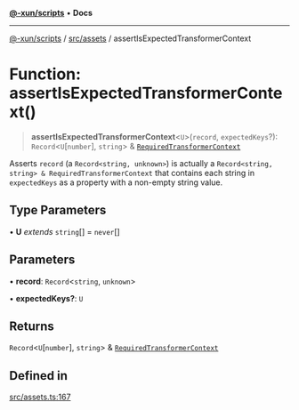[**@-xun/scripts**](../../../README.md) • **Docs**

***

[@-xun/scripts](../../../README.md) / [src/assets](../README.md) / assertIsExpectedTransformerContext

# Function: assertIsExpectedTransformerContext()

> **assertIsExpectedTransformerContext**\<`U`\>(`record`, `expectedKeys`?): `Record`\<`U`\[`number`\], `string`\> & [`RequiredTransformerContext`](../type-aliases/RequiredTransformerContext.md)

Asserts `record` (a `Record<string, unknown>`) is actually a `Record<string,
string> & RequiredTransformerContext` that contains each string in
`expectedKeys` as a property with a non-empty string value.

## Type Parameters

• **U** *extends* `string`[] = `never`[]

## Parameters

• **record**: `Record`\<`string`, `unknown`\>

• **expectedKeys?**: `U`

## Returns

`Record`\<`U`\[`number`\], `string`\> & [`RequiredTransformerContext`](../type-aliases/RequiredTransformerContext.md)

## Defined in

[src/assets.ts:167](https://github.com/Xunnamius/xscripts/blob/f4ec173014b41a5b69e2dbdb82e9f8b7ec9d9c86/src/assets.ts#L167)
